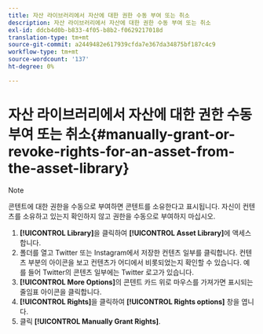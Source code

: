 ```yaml
---
title: 자산 라이브러리에서 자산에 대한 권한 수동 부여 또는 취소
description: 자산 라이브러리에서 자산에 대한 권한 수동 부여 또는 취소
exl-id: ddcb4d0b-b833-4f05-b8b2-f0629217018d
translation-type: tm+mt
source-git-commit: a2449482e617939cfda7e367da34875bf187c4c9
workflow-type: tm+mt
source-wordcount: '137'
ht-degree: 0%

---
```


# 자산 라이브러리에서 자산에 대한 권한 수동 부여 또는 취소{#manually-grant-or-revoke-rights-for-an-asset-from-the-asset-library}

>[!NOTE]
>
>콘텐트에 대한 권한을 수동으로 부여하면 콘텐트를 소유한다고 표시됩니다. 자신이 컨텐츠를 소유하고 있는지 확인하지 않고 권한을 수동으로 부여하지 마십시오.

1. **[!UICONTROL Library]**&#x200B;을 클릭하여 **[!UICONTROL Asset Library]**&#x200B;에 액세스합니다.
1. 폴더를 열고 Twitter 또는 Instagram에서 저장한 컨텐츠 일부를 클릭합니다. 컨텐츠 부분의 아이콘을 보고 컨텐츠가 어디에서 비롯되었는지 확인할 수 있습니다. 예를 들어 Twitter의 콘텐츠 일부에는 Twitter 로고가 있습니다.
1. **[!UICONTROL More Options]**&#x200B;의 콘텐트 카드 위로 마우스를 가져가면 표시되는 줄임표 아이콘을 클릭합니다.
1. **[!UICONTROL Rights]**&#x200B;을 클릭하여 **[!UICONTROL Rights options]** 창을 엽니다.
1. 클릭 **[!UICONTROL Manually Grant Rights]**.
